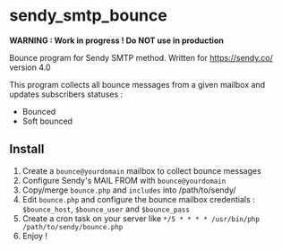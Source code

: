 # sendy_smtp_bounce

**WARNING : Work in progress ! Do NOT use in production**

Bounce program for Sendy SMTP method.
Written for https://sendy.co/ version 4.0

This program collects all bounce messages from a given mailbox and updates subscribers statuses :

- Bounced
- Soft bounced

## Install

1. Create a `bounce@yourdomain` mailbox to collect bounce messages
2. Configure Sendy's MAIL FROM with `bounce@yourdomain`
3. Copy/merge `bounce.php` and `includes` into /path/to/sendy/
4. Edit `bounce.php` and configure the bounce mailbox credentials : `$bounce_host`, `$bounce_user` and `$bounce_pass`
5. Create a cron task on your server like `*/5 * * * * /usr/bin/php /path/to/sendy/bounce.php`
6. Enjoy !
